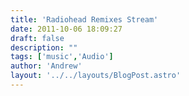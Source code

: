 ```yaml
---
title: 'Radiohead Remixes Stream'
date: 2011-10-06 18:09:27
draft: false
description: ""
tags: ['music','Audio']
author: 'Andrew'
layout: '../../layouts/BlogPost.astro'
---
```


